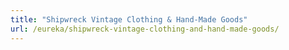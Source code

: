 ```yaml
---
title: "Shipwreck Vintage Clothing & Hand-Made Goods"
url: /eureka/shipwreck-vintage-clothing-and-hand-made-goods/
---
```

